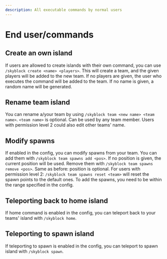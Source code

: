 ```yaml
---
description: All executable commands by normal users
---
```


# End user/commands
## Create an own island
If users are allowed to create islands with their own command, you can use `/skyblock create <name> <players>`. 
This will create a team, and the given players will be added to the new team. If no players are given, the user who 
executes the command will be added to the team. If no name is given, a random name will be generated.

## Rename team island
You can rename a/your team by using `/skyblock team <new name> <team name>`. `<team name>` is optional. Can be used by 
any team member. Users with permission level 2 could also edit other teams' name.

## Modify spawns
If enabled in the config, you can modify spawns from your team. You can add them with `/skyblock team spawns add <pos>`. 
If no position is given, the current position will be used. Remove them with `/skyblock team spawns remove <pos>`. Same 
as before: position is optional. For users with permission level 2: `/skyblock team spawns reset <team>` will reset the 
spawn points to the default ones. To add the spawns, you need to be within the range specified in the config.

## Teleporting back to home island
If home command is enabled in the config, you can teleport back to your teams' island with `/skyblock home`.

## Teleporting to spawn island
If teleporting to spawn is enabled in the config, you can teleport to spawn island with `/skyblock spawn`.

